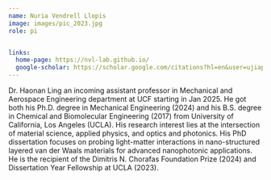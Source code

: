 ```yaml
---
name: Nuria Vendrell Llopis
image: images/pic_2023.jpg
role: pi


links:
  home-page: https://nvl-lab.github.io/
  google-scholar: https://scholar.google.com/citations?hl=en&user=ujiapKkAAAAJ&view_op=list_works&sortby=pubdate
---
```

Dr. Haonan Ling an incoming assistant professor in Mechanical and Aerospace Engineering department at UCF starting in Jan 2025. He got both his Ph.D. degree in Mechanical Engineering (2024) and his B.S. degree in Chemical and Biomolecular Engineering (2017) from University of California, Los Angeles (UCLA). His research interest lies at the intersection of material science, applied physics, and optics and photonics. His PhD dissertation focuses on probing light-matter interactions in nano-structured layered van der Waals materials for advanced nanophotonic applications. He is the recipient of the Dimitris N. Chorafas Foundation Prize (2024) and Dissertation Year Fellowship at UCLA (2023).

